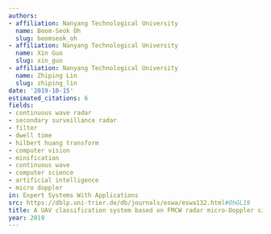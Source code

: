 ```yaml
---
authors:
- affiliation: Nanyang Technological University
  name: Beom-Seok Oh
  slug: beomseok_oh
- affiliation: Nanyang Technological University
  name: Xin Guo
  slug: xin_guo
- affiliation: Nanyang Technological University
  name: Zhiping Lin
  slug: zhiping_lin
date: '2019-10-15'
estimated_citations: 6
fields:
- continuous wave radar
- secondary surveillance radar
- filter
- dwell time
- hilbert huang transform
- computer vision
- minification
- continuous wave
- computer science
- artificial intelligence
- micro doppler
in: Expert Systems With Applications
src: https://dblp.uni-trier.de/db/journals/eswa/eswa132.html#OhGL19
title: A UAV classification system based on FMCW radar micro-Doppler signature analysis
year: 2019
---
```

